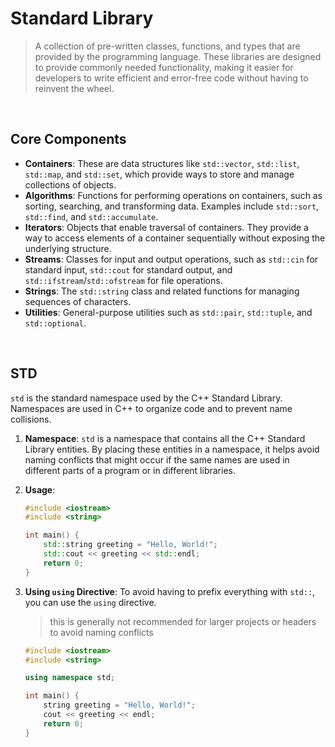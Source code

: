 # Standard Library

> A collection of pre-written classes, functions, and types that are provided by the programming language. 
> These libraries are designed to provide commonly needed functionality, making it easier for developers to write efficient and error-free code without having to reinvent the wheel. 



<br/>

## Core Components

- **Containers**: These are data structures like `std::vector`, `std::list`, `std::map`, and `std::set`, which provide ways to store and manage collections of objects.
- **Algorithms**: Functions for performing operations on containers, such as sorting, searching, and transforming data. Examples include `std::sort`, `std::find`, and `std::accumulate`.
- **Iterators**: Objects that enable traversal of containers. They provide a way to access elements of a container sequentially without exposing the underlying structure.
- **Streams**: Classes for input and output operations, such as `std::cin` for standard input, `std::cout` for standard output, and `std::ifstream`/`std::ofstream` for file operations.
- **Strings**: The `std::string` class and related functions for managing sequences of characters.
- **Utilities**: General-purpose utilities such as `std::pair`, `std::tuple`, and `std::optional`.

<br/>

## STD

`std` is the standard namespace used by the C++ Standard Library. Namespaces are used in C++ to organize code and to prevent name collisions. 

1. **Namespace**: `std` is a namespace that contains all the C++ Standard Library entities. By placing these entities in a namespace, it helps avoid naming conflicts that might occur if the same names are used in different parts of a program or in different libraries.

2. **Usage**: 

   ```cpp
   #include <iostream>
   #include <string>
   
   int main() {
       std::string greeting = "Hello, World!";
       std::cout << greeting << std::endl;
       return 0;
   }
   ```

3. **Using `using` Directive**: To avoid having to prefix everything with `std::`, you can use the `using` directive.

   > this is generally not recommended for larger projects or headers to avoid naming conflicts

   ```cpp
   #include <iostream>
   #include <string>
   
   using namespace std;
   
   int main() {
       string greeting = "Hello, World!";
       cout << greeting << endl;
       return 0;
   }
   ```
